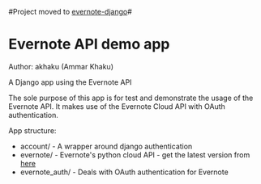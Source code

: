 #Project moved to [evernote-django](https://github.com/akhaku/evernote-django)#


# Evernote API demo app #
Author: akhaku (Ammar Khaku)

A Django app using the Evernote API

The sole purpose of this app is for test and demonstrate the usage of the
Evernote API. It makes use of the Evernote Cloud API with OAuth authentication.


App structure:

* account/ - A wrapper around django authentication
* evernote/ - Evernote's python cloud API - get the latest version from
[here](http://dev.evernote.com/documentation/cloud/)
* evernote_auth/ - Deals with OAuth authentication for Evernote
